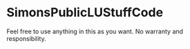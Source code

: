 # SimonsPublicLUStuffCode

Feel free to use anything in this as you want. No warranty and responsibility.
